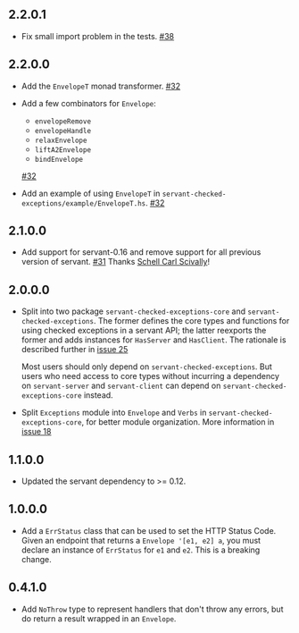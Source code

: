 
## 2.2.0.1

*   Fix small import problem in the tests. [#38](https://github.com/cdepillabout/servant-checked-exceptions/pull/38)

## 2.2.0.0

*   Add the `EnvelopeT` monad transformer. [#32](https://github.com/cdepillabout/servant-checked-exceptions/pull/32)

*   Add a few combinators for `Envelope`:

    - `envelopeRemove`
    - `envelopeHandle`
    - `relaxEnvelope`
    - `liftA2Envelope`
    - `bindEnvelope`

    [#32](https://github.com/cdepillabout/servant-checked-exceptions/pull/32)

*   Add an example of using `EnvelopeT` in
    `servant-checked-exceptions/example/EnvelopeT.hs`. [#32](https://github.com/cdepillabout/servant-checked-exceptions/pull/32)

## 2.1.0.0

*   Add support for servant-0.16 and remove support for all previous version of
    servant. [#31](https://github.com/cdepillabout/servant-checked-exceptions/pull/31)
    Thanks [Schell Carl Scivally](https://github.com/schell)!

## 2.0.0.0

*   Split into two package `servant-checked-exceptions-core` and
    `servant-checked-exceptions`. The former defines the core types
    and functions for using checked exceptions in a servant API;
    the latter reexports the former and adds instances for `HasServer`
    and `HasClient`. The rationale is described further in
    [issue 25](https://github.com/cdepillabout/servant-checked-exceptions/issues/25)

    Most users should only depend on `servant-checked-exceptions`.
    But users who need access to core types without incurring a dependency
    on `servant-server` and `servant-client` can depend on
    `servant-checked-exceptions-core` instead.

*   Split `Exceptions` module into `Envelope` and `Verbs` in
    `servant-checked-exceptions-core`, for better module organization.
    More information in
    [issue 18](https://github.com/cdepillabout/servant-checked-exceptions/issues/18)

## 1.1.0.0

*   Updated the servant dependency to >= 0.12.

## 1.0.0.0

*   Add a `ErrStatus` class that can be used to set the HTTP Status Code. Given
    an endpoint that returns a `Envelope '[e1, e2] a`, you must declare an
    instance of `ErrStatus` for `e1` and `e2`.  This is a breaking change.

## 0.4.1.0

*   Add `NoThrow` type to represent handlers that don't throw any errors, but
    do return a result wrapped in an `Envelope`.
